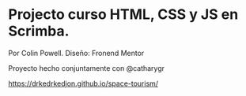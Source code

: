 # Projecto curso HTML, CSS y JS en Scrimba.

Por Colin Powell.
Diseño: Fronend Mentor

Proyecto hecho conjuntamente con @catharygr

https://drkedrkedjon.github.io/space-tourism/
